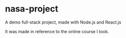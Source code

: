 # nasa-project
A demo full-stack project, made with Node.js and React.js

It was made in reference to the online course I took.
